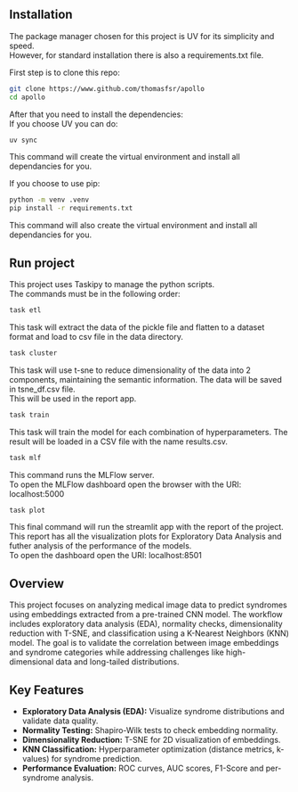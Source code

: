 ## Installation 

The package manager chosen for this project is UV for its simplicity and speed.  
However, for standard installation there is also a requirements.txt file.  
  
First step is to clone this repo:  
```bash
git clone https://www.github.com/thomasfsr/apollo  
cd apollo  
```  
After that you need to install the dependencies:  
If you choose UV you can do:  
```bash
uv sync
```  
This command will create the virtual environment and install all dependancies for you.  
  
If you choose to use pip:  
```bash
python -m venv .venv  
pip install -r requirements.txt  
```  
This command will also create the virtual environment and install all dependancies for you.  
  
## Run project  
This project uses Taskipy to manage the python scripts.  
The commands must be in the following order:  
  
```bash
task etl
```  
This task will extract the data of the pickle file and flatten to a dataset format and load to csv file in the data directory.  
  
```bash
task cluster
```  
This task will use t-sne to reduce dimensionality
of the data into 2 components, maintaining the 
semantic information. The data will be saved in
tsne_df.csv file.  
This will be used in the report app.  
  
```bash
task train
```  
This task will train the model for each combination
of hyperparameters. The result will be loaded in a 
CSV file with the name results.csv.
  
```bash
task mlf
```  
This command runs the MLFlow server.  
To open the MLFlow dashboard open the browser with 
the URI: localhost:5000  
  
```bash
task plot  
```  
This final command will run the streamlit app with
the report of the project. This report has all the 
visualization plots for Exploratory Data Analysis and futher analysis of the performance of the models.  
To open the dashboard open the URI: localhost:8501
  
## Overview  
This project focuses on analyzing medical image data to predict syndromes using embeddings extracted from a pre-trained CNN model. The workflow includes exploratory data analysis (EDA), normality checks, dimensionality reduction with T-SNE, and classification using a K-Nearest Neighbors (KNN) model. The goal is to validate the correlation between image embeddings and syndrome categories while addressing challenges like high-dimensional data and long-tailed distributions.  
  
## Key Features  
- **Exploratory Data Analysis (EDA):** Visualize syndrome distributions and validate data quality.  
- **Normality Testing:** Shapiro-Wilk tests to check embedding normality.  
- **Dimensionality Reduction:** T-SNE for 2D visualization of embeddings.  
- **KNN Classification:** Hyperparameter optimization (distance metrics, k-values) for syndrome prediction.  
- **Performance Evaluation:** ROC curves, AUC scores, F1-Score and per-syndrome analysis.  
  

